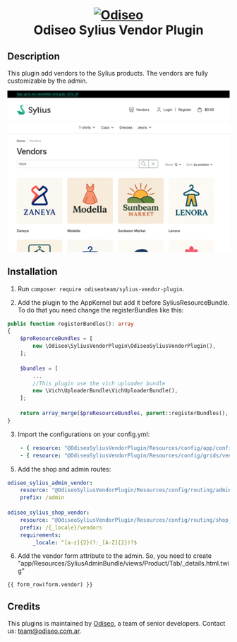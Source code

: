 <h1 align="center">
    <a href="https://odiseo.com.ar/" target="_blank" title="Odiseo">
        <img src="https://github.com/odiseoteam/SyliusVendorPlugin/blob/master/logo_odiseo.png" alt="Odiseo" width="200px" />
    </a>
    <br />
    Odiseo Sylius Vendor Plugin
</h1>

## Description

This plugin add vendors to the Sylius products. The vendors are fully customizable by the admin.

<img src="https://github.com/odiseoteam/SyliusVendorPlugin/blob/master/screenshot_1.png" alt="Vendors admin">

## Installation

1. Run `composer require odiseoteam/sylius-vendor-plugin`.

2. Add the plugin to the AppKernel but add it before SyliusResourceBundle. To do that you need change the registerBundles like this:

```php
public function registerBundles(): array
{
    $preResourceBundles = [
        new \Odiseo\SyliusVendorPlugin\OdiseoSyliusVendorPlugin(),
    ];

    $bundles = [
        ...
        //This plugin use the vich uploader bundle
        new \Vich\UploaderBundle\VichUploaderBundle(),
    ];

    return array_merge($preResourceBundles, parent::registerBundles(), $bundles);
}
```
 
3. Import the configurations on your config.yml:
 
```yml
    - { resource: "@OdiseoSyliusVendorPlugin/Resources/config/app/config.yml" }
    - { resource: "@OdiseoSyliusVendorPlugin/Resources/config/grids/vendor.yml" }
```

5. Add the shop and admin routes:

```yml
odiseo_sylius_admin_vendor:
    resource: "@OdiseoSyliusVendorPlugin/Resources/config/routing/admin_vendor.yml"
    prefix: /admin

odiseo_sylius_shop_vendor:
    resource: "@OdiseoSyliusVendorPlugin/Resources/config/routing/shop_vendor.yml"
    prefix: /{_locale}/vendors
    requirements:
        _locale: ^[a-z]{2}(?:_[A-Z]{2})?$
```

6. Add the vendor form attribute to the admin. So, you need to create "app/Resources/SyliusAdminBundle/views/Product/Tab/_details.html.twig"

```twig
{{ form_row(form.vendor) }}
```

## Credits

This plugins is maintained by <a href="https://odiseo.com.ar">Odiseo</a>, a team of senior developers. Contact us: <a href="mailto:team@odiseo.com.ar">team@odiseo.com.ar</a>.
